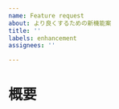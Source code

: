 ```yaml
---
name: Feature request
about: より良くするための新機能案
title: ''
labels: enhancement
assignees: ''

---
```


# 概要
<!-- この新機能の概要を説明 -->


<!-- 以降は必要に応じて記載 -->
<!--
# 妥協案
// この機能を直接採用することができない場合の代替案があれば記載
-->

<!--
# 関連要望
// この機能要望に関連した別の要望や問題提起がある場合は記載
-->
